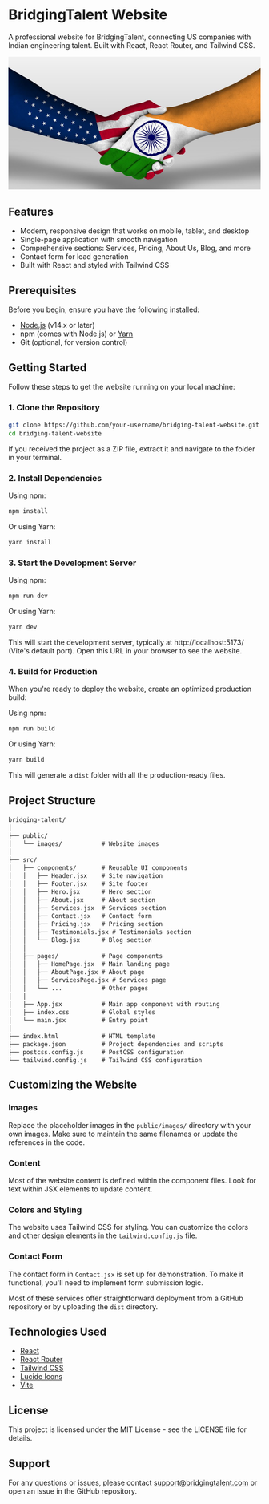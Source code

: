 # BridgingTalent Website

A professional website for BridgingTalent, connecting US companies with Indian engineering talent. Built with React, React Router, and Tailwind CSS.

![BridgingTalent Screenshot](public/images/hero-image.jpg)

## Features

- Modern, responsive design that works on mobile, tablet, and desktop
- Single-page application with smooth navigation
- Comprehensive sections: Services, Pricing, About Us, Blog, and more
- Contact form for lead generation
- Built with React and styled with Tailwind CSS

## Prerequisites

Before you begin, ensure you have the following installed:
- [Node.js](https://nodejs.org/) (v14.x or later)
- npm (comes with Node.js) or [Yarn](https://yarnpkg.com/)
- Git (optional, for version control)

## Getting Started

Follow these steps to get the website running on your local machine:

### 1. Clone the Repository

```bash
git clone https://github.com/your-username/bridging-talent-website.git
cd bridging-talent-website
```

If you received the project as a ZIP file, extract it and navigate to the folder in your terminal.

### 2. Install Dependencies

Using npm:
```bash
npm install
```

Or using Yarn:
```bash
yarn install
```

### 3. Start the Development Server

Using npm:
```bash
npm run dev
```

Or using Yarn:
```bash
yarn dev
```

This will start the development server, typically at http://localhost:5173/ (Vite's default port). Open this URL in your browser to see the website.

### 4. Build for Production

When you're ready to deploy the website, create an optimized production build:

Using npm:
```bash
npm run build
```

Or using Yarn:
```bash
yarn build
```

This will generate a `dist` folder with all the production-ready files.

## Project Structure

```
bridging-talent/
│
├── public/
│   └── images/           # Website images
│
├── src/
│   ├── components/       # Reusable UI components
│   │   ├── Header.jsx    # Site navigation
│   │   ├── Footer.jsx    # Site footer
│   │   ├── Hero.jsx      # Hero section
│   │   ├── About.jsx     # About section
│   │   ├── Services.jsx  # Services section
│   │   ├── Contact.jsx   # Contact form
│   │   ├── Pricing.jsx   # Pricing section
│   │   ├── Testimonials.jsx # Testimonials section
│   │   └── Blog.jsx      # Blog section
│   │
│   ├── pages/            # Page components
│   │   ├── HomePage.jsx  # Main landing page
│   │   ├── AboutPage.jsx # About page
│   │   ├── ServicesPage.jsx # Services page
│   │   └── ...           # Other pages
│   │
│   ├── App.jsx           # Main app component with routing
│   ├── index.css         # Global styles
│   └── main.jsx          # Entry point
│
├── index.html            # HTML template
├── package.json          # Project dependencies and scripts
├── postcss.config.js     # PostCSS configuration
└── tailwind.config.js    # Tailwind CSS configuration
```

## Customizing the Website

### Images

Replace the placeholder images in the `public/images/` directory with your own images. Make sure to maintain the same filenames or update the references in the code.

### Content

Most of the website content is defined within the component files. Look for text within JSX elements to update content.

### Colors and Styling

The website uses Tailwind CSS for styling. You can customize the colors and other design elements in the `tailwind.config.js` file.

### Contact Form

The contact form in `Contact.jsx` is set up for demonstration. To make it functional, you'll need to implement form submission logic.

Most of these services offer straightforward deployment from a GitHub repository or by uploading the `dist` directory.

## Technologies Used

- [React](https://reactjs.org/)
- [React Router](https://reactrouter.com/)
- [Tailwind CSS](https://tailwindcss.com/)
- [Lucide Icons](https://lucide.dev/)
- [Vite](https://vitejs.dev/)

## License

This project is licensed under the MIT License - see the LICENSE file for details.

## Support

For any questions or issues, please contact support@bridgingtalent.com or open an issue in the GitHub repository.
